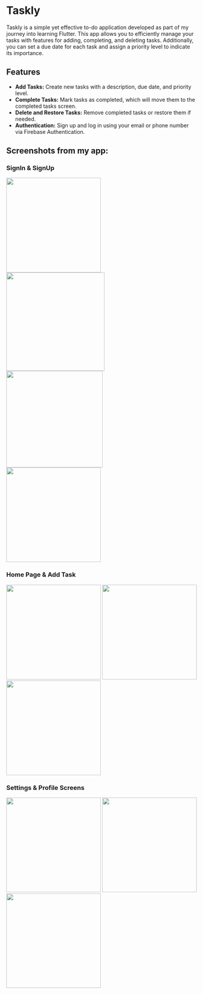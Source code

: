 # Taskly

Taskly is a simple yet effective to-do application developed as part of my journey into learning Flutter. This app allows you to efficiently manage your tasks with features for adding, completing, and deleting tasks. Additionally, you can set a due date for each task and assign a priority level to indicate its importance.

## Features

- **Add Tasks:** Create new tasks with a description, due date, and priority level.
- **Complete Tasks:** Mark tasks as completed, which will move them to the completed tasks screen.
- **Delete and Restore Tasks:** Remove completed tasks or restore them if needed.
- **Authentication:** Sign up and log in using your email or phone number via Firebase Authentication.

## Screenshots from my app:

### SignIn & SignUp
<img src="https://github.com/user-attachments/assets/10f47999-02e4-4213-aabf-7c832b933564" width="250" />
<img src="https://github.com/user-attachments/assets/fcbf654a-bed6-481a-a266-185a00611830" width="260" />
<img src="https://github.com/user-attachments/assets/c1294e27-02d3-4329-bfc5-c72d5fc05c38" width="255" />
<img src="https://github.com/user-attachments/assets/5c5835e5-13b4-42f8-96d4-46eef3e038bb" width="250" />

### Home Page & Add Task
<img src="https://github.com/user-attachments/assets/d356e116-052d-4ca6-9a4d-3f16e7020921" width="250" />
<img src="https://github.com/user-attachments/assets/e0ca6838-1ce7-47ac-a403-6f529091c0d6" width="250" />
<img src="https://github.com/user-attachments/assets/341bf380-8a0c-42d2-98de-4a8ee95b974d" width="250" />

### Settings & Profile Screens
<img src="https://github.com/user-attachments/assets/66a346c4-f04e-4930-9967-8e2129a14267" width="250" />
<img src="https://github.com/user-attachments/assets/f4725b60-6b11-40dc-9c4d-695609facf34" width="250" />
<img src="https://github.com/user-attachments/assets/0ffe7aa5-f85d-4bae-93bf-b2fbbccb10a6" width="250" />
